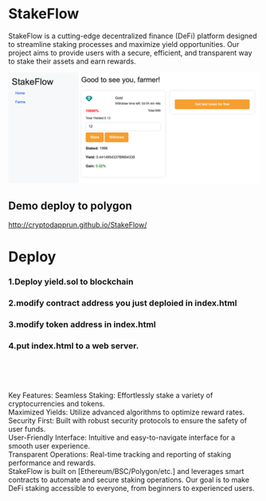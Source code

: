 # StakeFlow
StakeFlow is a cutting-edge decentralized finance (DeFi) platform designed to streamline staking processes and maximize yield opportunities. Our project aims to provide users with a secure, efficient, and transparent way to stake their assets and earn rewards.

<img src="screen.png">

## Demo deploy to polygon
http://cryptodapprun.github.io/StakeFlow/

# Deploy
### 1.Deploy yield.sol to blockchain
### 2.modify contract address you just deploied in index.html
### 3.modify token address in index.html
### 4.put index.html to a web server.


<br><br><br>

Key Features:
Seamless Staking: Effortlessly stake a variety of cryptocurrencies and tokens.<br>
Maximized Yields: Utilize advanced algorithms to optimize reward rates.<br>
Security First: Built with robust security protocols to ensure the safety of user funds.<br>
User-Friendly Interface: Intuitive and easy-to-navigate interface for a smooth user experience.<br>
Transparent Operations: Real-time tracking and reporting of staking performance and rewards.<br>
StakeFlow is built on [Ethereum/BSC/Polygon/etc.] and leverages smart contracts to automate and secure staking operations. Our goal is to make DeFi staking accessible to everyone, from beginners to experienced users.
<br>
